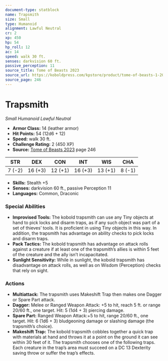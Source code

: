 ```yaml
---
document-type: statblock
name: Trapsmith
size: Small
type: Humanoid
alignment: Lawful Neutral
cr: 2
xp: 450
hp: 54
hp_roll: 12
ac: 14
speed: walk 30 ft.
senses: darkvision 60 ft. 
passive_perception: 11
source_title: Tome of Beasts 2023
source_url: https://koboldpress.com/kpstore/product/tome-of-beasts-1-2023-edition/
source_page: 246
---
```


# Trapsmith

*Small* *Humanoid* *Lawful Neutral*

- **Armor Class:** 14 (leather armor)
- **Hit Points:** 54 (12d6 + 12)
- **Speed:** walk 30 ft.
- **Challenge Rating:** 2 (450 XP)
- **Source:** [Tome of Beasts 2023](https://koboldpress.com/kpstore/product/tome-of-beasts-1-2023-edition/) page 246

| STR | DEX | CON | INT | WIS | CHA |
| --- | --- | --- | --- | --- | --- |
| 7 (-2) | 16 (+3) | 12 (+1) | 16 (+3) | 13 (+1) | 8 (-1) |

- **Skills:** Stealth +5
- **Senses:** darkvision 60 ft., passive Perception 11
- **Languages:** Common, Draconic

### Special Abilities

- **Improvised Tools:** The kobold trapsmith can use any Tiny objects at hand to pick locks and disarm traps, as if any such object was part of a set of thieves’ tools. It is proficient in using Tiny objects in this way. In addition, the trapsmith has advantage on ability checks to pick locks and disarm traps.
- **Pack Tactics:** The kobold trapsmith has advantage on attack rolls against a creature if at least one of the trapsmith’s allies is within 5 feet of the creature and the ally isn’t incapacitated.
- **Sunlight Sensitivity:** While in sunlight, the kobold trapsmith has disadvantage on attack rolls, as well as on Wisdom (Perception) checks that rely on sight.

### Actions

- **Multiattack:** The trapsmith uses Makeshift Trap then makes one Dagger or Spare Part attack.
- **Dagger:** Melee or Ranged Weapon Attack: +5 to hit, reach 5 ft. or range 20/60 ft., one target. Hit: 5 (1d4 + 3) piercing damage.
- **Spare Part:** Ranged Weapon Attack:+5 to hit, range 20/60 ft., one target. Hit: 6 (1d6 + 3) bludgeoning damage or slashing damage (the trapsmith’s choice).
- **Makeshift Trap:** The kobold trapsmith cobbles together a quick trap with materials at hand and throws it at a point on the ground it can see within 30 feet of it. The trapsmith chooses one of the following traps. Each creature in the trap’s area must succeed on a DC 13 Dexterity saving throw or suffer the trap’s effects.
